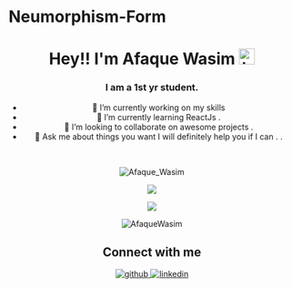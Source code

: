 # Neumorphism-Form

<h1 align="center">Hey!! I'm Afaque Wasim <img src="https://user-images.githubusercontent.com/1303154/88677602-1635ba80-d120-11ea-84d8-d263ba5fc3c0.gif" width="28px" alt="hi"></h1>
<h3 align="center">I am a 1st yr student.</h1>
<ul align="center">
  <li>🔭 I’m currently working on my skills </li>
  <li>🌱 I’m currently learning ReactJs .</li>
  <li>👯 I’m looking to collaborate on awesome projects .</li>
  <li>💬 Ask me about things you want  I will definitely help you if I can . .</li>
 </ul>
<br>

<p align="center">
  <img align="center" src="https://github-readme-stats.vercel.app/api?username=afaquewasim&show_icons=true" alt="Afaque_Wasim" />
</p>
<p align="center">
  <img src="https://github-readme-stats.vercel.app/api/top-langs/?username=afaquewasim&layout=compact&langs_count=8 alt="Afaque_Wasim" />
</p>
<p align="center">
  <img src="https://github-readme-streak-stats.herokuapp.com/?user=afaquewasim&layout=compact" />
</p>
<p align="center"> <img src="https://komarev.com/ghpvc/?username=afaquewasim" alt="AfaqueWasim" /> </p>
<h2 align="center">Connect with me</h2>
<div align="center">  
  <a href="https://github.com/afaquewasim" target="_blank">
    <img src=https://img.shields.io/badge/github-%2324292e.svg?&style=for-the-badge&logo=github&logoColor=white alt=github style="margin-bottom: 5px;" />
  </a>
  <a href="https://www.linkedin.com/in/afaque-wasim-a99a20200/" target="_blank">
    <img src=https://img.shields.io/badge/linkedin-%231E77B5.svg?&style=for-the-badge&logo=linkedin&logoColor=white alt=linkedin style="margin-bottom: 5px;" />
  </a>
</div>  																																															
